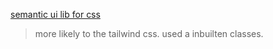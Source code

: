 
<a href="https://cdnjs.com/libraries/semantic-ui">semantic ui lib for css</a>

> more likely to the tailwind css. used a inbuilten classes.
